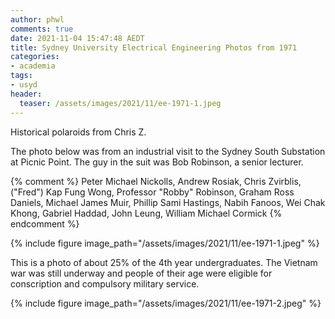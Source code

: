 ```yaml
---
author: phwl
comments: true
date: 2021-11-04 15:47:48 AEDT
title: Sydney University Electrical Engineering Photos from 1971
categories:
- academia
tags:
- usyd
header:
  teaser: /assets/images/2021/11/ee-1971-1.jpeg
---
```

Historical polaroids from Chris Z.

The photo below was from an industrial visit to the Sydney South Substation at Picnic Point. The guy in the suit was Bob Robinson, a senior lecturer.

{% comment %}
Peter Michael Nickolls, Andrew Rosiak, Chris Zvirblis, ("Fred") Kap Fung Wong, Professor "Robby" Robinson, Graham Ross Daniels, Michael James Muir, Phillip Sami Hastings, Nabih Fanoos, Wei Chak Khong, Gabriel Haddad, John Leung, William Michael Cormick
{% endcomment %}

{% include figure image_path="/assets/images/2021/11/ee-1971-1.jpeg" %}

This is a photo of about 25% of the 4th year undergraduates. The Vietnam war was still underway and people of their age were eligible for conscription and compulsory 
military service.

{% include figure image_path="/assets/images/2021/11/ee-1971-2.jpeg" %}

